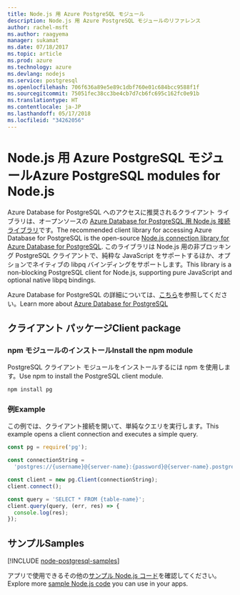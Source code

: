 ```yaml
---
title: Node.js 用 Azure PostgreSQL モジュール
description: Node.js 用 Azure PostgreSQL モジュールのリファレンス
author: rachel-msft
ms.author: raagyema
manager: sukamat
ms.date: 07/18/2017
ms.topic: article
ms.prod: azure
ms.technology: azure
ms.devlang: nodejs
ms.service: postgresql
ms.openlocfilehash: 706f636a89e5e89c1dbf760e01c684bcc9588f1f
ms.sourcegitcommit: 75051fec38cc3be4cb7d7cb6fc695c162fc0e91b
ms.translationtype: HT
ms.contentlocale: ja-JP
ms.lasthandoff: 05/17/2018
ms.locfileid: "34262056"
---
```

# <a name="azure-postgresql-modules-for-nodejs"></a><span data-ttu-id="1c257-103">Node.js 用 Azure PostgreSQL モジュール</span><span class="sxs-lookup"><span data-stu-id="1c257-103">Azure PostgreSQL modules for Node.js</span></span>

<span data-ttu-id="1c257-104">Azure Database for PostgreSQL へのアクセスに推奨されるクライアント ライブラリは、オープンソースの [Azure Database for PostgreSQL 用 Node.js 接続ライブラリ](https://www.npmjs.com/package/pg)です。</span><span class="sxs-lookup"><span data-stu-id="1c257-104">The recommended client library for accessing Azure Database for PostgreSQL is the open-source [Node.js connection library for Azure Database for PostgreSQL](https://www.npmjs.com/package/pg).</span></span> <span data-ttu-id="1c257-105">このライブラリは Node.js 用の非ブロッキング PostgreSQL クライアントで、純粋な JavaScript をサポートするほか、オプションでネイティブの libpq バインディングをサポートします。</span><span class="sxs-lookup"><span data-stu-id="1c257-105">This library is a non-blocking PostgreSQL client for Node.js, supporting pure JavaScript and optional native libpq bindings.</span></span>

<span data-ttu-id="1c257-106">Azure Database for PostgreSQL の詳細については、[こちら](https://docs.microsoft.com/azure/postgresql/)を参照してください。</span><span class="sxs-lookup"><span data-stu-id="1c257-106">Learn more about [Azure Database for PostgreSQL](https://docs.microsoft.com/azure/postgresql/)</span></span>

## <a name="client-package"></a><span data-ttu-id="1c257-107">クライアント パッケージ</span><span class="sxs-lookup"><span data-stu-id="1c257-107">Client package</span></span>

### <a name="install-the-npm-module"></a><span data-ttu-id="1c257-108">npm モジュールのインストール</span><span class="sxs-lookup"><span data-stu-id="1c257-108">Install the npm module</span></span>

<span data-ttu-id="1c257-109">PostgreSQL クライアント モジュールをインストールするには npm を使用します。</span><span class="sxs-lookup"><span data-stu-id="1c257-109">Use npm to install the PostgreSQL client module.</span></span>

```bash
npm install pg
```   

### <a name="example"></a><span data-ttu-id="1c257-110">例</span><span class="sxs-lookup"><span data-stu-id="1c257-110">Example</span></span>

<span data-ttu-id="1c257-111">この例では、クライアント接続を開いて、単純なクエリを実行します。</span><span class="sxs-lookup"><span data-stu-id="1c257-111">This example opens a client connection and executes a simple query.</span></span>

```javascript
const pg = require('pg');

const connectionString =
  'postgres://{username}@{server-name}:{password}@{server-name}.postgres.database.azure.com:5432/{database-name}?ssl=true';

const client = new pg.Client(connectionString);
client.connect();

const query = 'SELECT * FROM {table-name}';
client.query(query, (err, res) => {
  console.log(res);
});
```

## <a name="samples"></a><span data-ttu-id="1c257-112">サンプル</span><span class="sxs-lookup"><span data-stu-id="1c257-112">Samples</span></span>

[!INCLUDE [node-postgresql-samples](../docs-ref-conceptual/includes/postgresql-samples.md)]

<span data-ttu-id="1c257-113">アプリで使用できるその他の[サンプル Node.js コード](https://azure.microsoft.com/resources/samples/?platform=nodejs)を確認してください。</span><span class="sxs-lookup"><span data-stu-id="1c257-113">Explore more [sample Node.js code](https://azure.microsoft.com/resources/samples/?platform=nodejs) you can use in your apps.</span></span>
